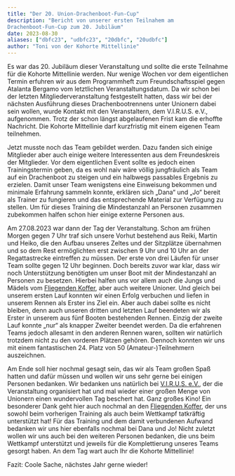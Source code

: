 ```yaml
---
title: "Der 20. Union-Drachenboot-Fun-Cup"
description: "Bericht von unserer ersten Teilnahem am
Drachenboot-Fun-Cup zum 20. Jubiläum"
date: 2023-08-30
aliases: ["dbfc23", "udbfc23", "20dbfc", "20udbfc"]
author: "Toni von der Kohorte Mittellinie"
---
```



Es war das 20. Jubiläum dieser Veranstaltung und sollte die erste
Teilnahme für die Kohorte Mittellinie werden.
Nur wenige Wochen vor dem eigentlichen Termin erfuhren wir aus dem
Programmheft zum Freundschaftsspiel gegen Atalanta Bergamo vom
letztlichen Veranstaltungsdatum.
Da wir schon bei der letzten Mitgliederveranstaltung festgestellt
hatten, dass wir bei der nächsten Ausführung dieses Drachenbootrennens
unter Unionern dabei sein wollen, wurde Kontakt mit den Veranstaltern,
dem V.I.R.U.S. e.V., aufgenommen.
Trotz der schon längst abgelaufenen Frist kam die erhoffte Nachricht.
Die Kohorte Mittellinie darf kurzfristig mit einem eigenen Team
teilnehmen.

Jetzt musste noch das Team gebildet werden.
Dazu fanden sich einige Mitglieder aber auch einige weitere
Interessenten aus dem Freundeskreis der Mitglieder.
Vor dem eigentlichen Event sollte es jedoch einen Trainingstermin geben,
da es wohl naiv wäre völlig jungfräulich als Team auf ein Drachenboot zu
steigen und ein halbwegs passables Ergebnis zu erzielen.
Damit unser Team wenigstens eine Einweisung bekommen und minimale
Erfahrung sammeln konnte, erklären sich „Dana“ und „Jo“ bereit als
Trainer zu fungieren und das entsprechende Material zur Verfügung zu
stellen.
Um für dieses Training die Mindestanzahl an Personen zusammen zubekommen
halfen schon hier einige externe Personen aus.

Am 27.08.2023 war dann der Tag der Veranstaltung.
Schon am frühen Morgen gegen 7 Uhr traf sich unsere Vorhut bestehend aus
Reiki, Martin und Heiko, die den Aufbau unseres Zeltes und der
Sitzplätze übernahmen und so dem Rest ermöglichten erst zwischen 9 Uhr
und 10 Uhr an der Regattastrecke eintreffen zu müssen.
Der erste von drei Läufen für unser Team sollte gegen 12 Uhr beginnen.
Doch bereits zuvor war klar, dass wir noch Unterstützung benötigten um
unser Boot mit der Mindestanzahl an Personen zu besetzen.
Hierbei halfen uns vor allem auch die Jungs und Mädels vom [Fliegenden
Koffer][fc_koffer], aber auch weitere Unioner.
Und gleich bei unserem ersten Lauf konnten wir einen Erfolg verbuchen
und liefen in unserem Rennen als Erster ins Ziel ein.
Aber auch dabei sollte es nicht bleiben, denn auch unseren dritten und
letzten Lauf beendeten wir als Erster in unserem aus fünf Booten
bestehenden Rennen.
Einzig der zweite Lauf konnte „nur“ als knapper Zweiter beendet werden.
Da die erfahrenen Teams jedoch allesamt in den anderen Rennen waren,
sollten wir natürlich trotzdem nicht zu den vorderen Plätzen gehören.
Dennoch konnten wir uns mit einem fantastischen 24. Platz von 50
(Amateur-)Teilnehmern auszeichnen.

Am Ende soll hier nochmal gesagt sein, das wir als Team großen Spaß
hatten und dafür müssen und wollen wir uns sehr gerne bei einigen
Personen bedanken.
Wir bedanken uns natürlich bei [V.I.R.U.S. e.V.][virus], der die
Veranstaltung organisiert hat und mal wieder einer großen Menge von
Unionern einen wundervollen Tag beschert hat.
Ganz großes Kino!
Ein besonderer Dank geht hier auch nochmal an den [Fliegenden
Koffer][fc_koffer], der uns sowohl beim vorherigen Training als auch
beim Wettkampf tatkräftig unterstützt hat!
Für das Training und dem damit verbundenen Aufwand bedanken wir uns hier
ebenfalls nochmal bei Dana und Jo!
Nicht zuletzt wollen wir uns auch bei den weiteren Personen bedanken,
die uns beim Wettkampf unterstützt und jeweils für die Komplettierung
unseres Teams gesorgt haben.
An dem Tag wart auch Ihr die Kohorte Mittellinie!

Fazit: Coole Sache, nächstes Jahr gerne wieder!

[virus]: https://www.eiserner-virus.de/ "Homepage des V.I.R.U.S. e.V."
[fc_koffer]: https://fcfkoffer.de/ "Homepage des FC Fliegender Koffer"
